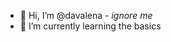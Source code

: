 - 👋 Hi, I’m @davalena - *ignore me*
- 🌱 I’m currently learning the basics

<!---
davalena/davalena is a ✨ special ✨ repository because its `README.md` (this file) appears on your GitHub profile.
You can click the Preview link to take a look at your changes.
--->
